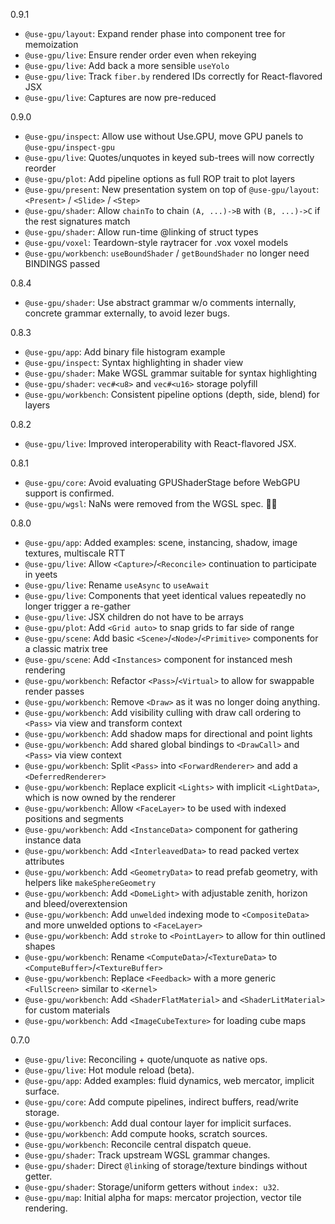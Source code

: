 0.9.1
- `@use-gpu/layout`: Expand render phase into component tree for memoization
- `@use-gpu/live`: Ensure render order even when rekeying
- `@use-gpu/live`: Add back a more sensible `useYolo`
- `@use-gpu/live`: Track `fiber.by` rendered IDs correctly for React-flavored JSX
- `@use-gpu/live`: Captures are now pre-reduced

0.9.0
- `@use-gpu/inspect`: Allow use without Use.GPU, move GPU panels to `@use-gpu/inspect-gpu`
- `@use-gpu/live`: Quotes/unquotes in keyed sub-trees will now correctly reorder
- `@use-gpu/plot`: Add pipeline options as full ROP trait to plot layers
- `@use-gpu/present`: New presentation system on top of `@use-gpu/layout`: `<Present>` / `<Slide>` / `<Step>`
- `@use-gpu/shader`: Allow `chainTo` to chain `(A, ...)->B` with `(B, ...)->C` if the rest signatures match
- `@use-gpu/shader`: Allow run-time @linking of struct types
- `@use-gpu/voxel`: Teardown-style raytracer for .vox voxel models
- `@use-gpu/workbench`: `useBoundShader` / `getBoundShader` no longer need BINDINGS passed

0.8.4
- `@use-gpu/shader`: Use abstract grammar w/o comments internally, concrete grammar externally, to avoid lezer bugs.

0.8.3
- `@use-gpu/app`: Add binary file histogram example
- `@use-gpu/inspect`: Syntax highlighting in shader view
- `@use-gpu/shader`: Make WGSL grammar suitable for syntax highlighting
- `@use-gpu/shader`: `vec#<u8>` and `vec#<u16>` storage polyfill
- `@use-gpu/workbench`: Consistent pipeline options (depth, side, blend) for layers

0.8.2
- `@use-gpu/live`: Improved interoperability with React-flavored JSX.

0.8.1
- `@use-gpu/core`: Avoid evaluating GPUShaderStage before WebGPU support is confirmed.
- `@use-gpu/wgsl`: NaNs were removed from the WGSL spec. 🤦‍♂️

0.8.0
- `@use-gpu/app`: Added examples: scene, instancing, shadow, image textures, multiscale RTT
- `@use-gpu/live`: Allow `<Capture>`/`<Reconcile>` continuation to participate in yeets
- `@use-gpu/live`: Rename `useAsync` to `useAwait`
- `@use-gpu/live`: Components that yeet identical values repeatedly no longer trigger a re-gather
- `@use-gpu/live`: JSX children do not have to be arrays
- `@use-gpu/plot`: Add `<Grid auto>` to snap grids to far side of range
- `@use-gpu/scene`: Add basic `<Scene>`/`<Node>`/`<Primitive>` components for a classic matrix tree
- `@use-gpu/scene`: Add `<Instances>` component for instanced mesh rendering
- `@use-gpu/workbench`: Refactor `<Pass>`/`<Virtual>` to allow for swappable render passes
- `@use-gpu/workbench`: Remove `<Draw>` as it was no longer doing anything.
- `@use-gpu/workbench`: Add visibility culling with draw call ordering to `<Pass>` via view and transform context
- `@use-gpu/workbench`: Add shadow maps for directional and point lights
- `@use-gpu/workbench`: Add shared global bindings to `<DrawCall>` and `<Pass>` via view context
- `@use-gpu/workbench`: Split `<Pass>` into `<ForwardRenderer>` and add a `<DeferredRenderer>`
- `@use-gpu/workbench`: Replace explicit `<Lights>` with implicit `<LightData>`, which is now owned by the renderer
- `@use-gpu/workbench`: Allow `<FaceLayer>` to be used with indexed positions and segments
- `@use-gpu/workbench`: Add `<InstanceData>` component for gathering instance data
- `@use-gpu/workbench`: Add `<InterleavedData>` to read packed vertex attributes
- `@use-gpu/workbench`: Add `<GeometryData>` to read prefab geometry, with helpers like `makeSphereGeometry`
- `@use-gpu/workbench`: Add `<DomeLight>` with adjustable zenith, horizon and bleed/overextension
- `@use-gpu/workbench`: Add `unwelded` indexing mode to `<CompositeData>` and more unwelded options to `<FaceLayer>`
- `@use-gpu/workbench`: Add `stroke` to `<PointLayer>` to allow for thin outlined shapes
- `@use-gpu/workbench`: Rename `<ComputeData>`/`<TextureData>` to `<ComputeBuffer>`/`<TextureBuffer>`
- `@use-gpu/workbench`: Replace `<Feedback>` with a more generic `<FullScreen>` similar to `<Kernel>`
- `@use-gpu/workbench`: Add `<ShaderFlatMaterial>` and `<ShaderLitMaterial>` for custom materials
- `@use-gpu/workbench`: Add `<ImageCubeTexture>` for loading cube maps

0.7.0
- `@use-gpu/live`: Reconciling + quote/unquote as native ops.
- `@use-gpu/live`: Hot module reload (beta).
- `@use-gpu/app`: Added examples: fluid dynamics, web mercator, implicit surface.
- `@use-gpu/core`: Add compute pipelines, indirect buffers, read/write storage.
- `@use-gpu/workbench`: Add dual contour layer for implicit surfaces.
- `@use-gpu/workbench`: Add compute hooks, scratch sources.
- `@use-gpu/workbench`: Reconcile central dispatch queue.
- `@use-gpu/shader`: Track upstream WGSL grammar changes.
- `@use-gpu/shader`: Direct `@link`ing of storage/texture bindings without getter.
- `@use-gpu/shader`: Storage/uniform getters without `index: u32`.
- `@use-gpu/map`: Initial alpha for maps: mercator projection, vector tile rendering.
